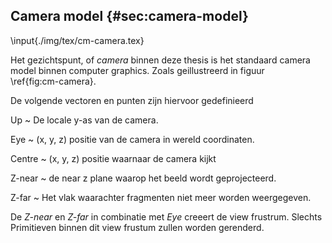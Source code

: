 ## Camera model {#sec:camera-model}

\input{./img/tex/cm-camera.tex}

Het gezichtspunt, of *camera* binnen deze thesis is het standaard camera 
model binnen computer graphics. Zoals geillustreerd in figuur  
\ref{fig:cm-camera}.  

De volgende vectoren en punten zijn hiervoor gedefinieerd

Up
  ~ De locale y-as van de camera.

Eye
  ~ (x, y, z) positie van de camera in wereld coordinaten.
  
Centre
  ~ (x, y, z) positie waarnaar de camera kijkt
  
Z-near
  ~ de near z plane waarop het beeld wordt geprojecteerd.
  
Z-far
  ~ Het vlak waarachter fragmenten niet meer worden weergegeven.
  
De *Z-near* en *Z-far* in combinatie met *Eye* creeert de view frustrum. Slechts
Primitieven binnen dit view frustum zullen worden gerenderd.

